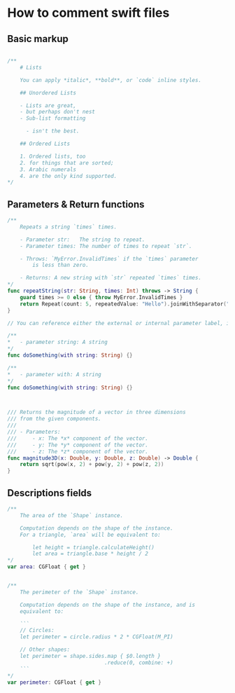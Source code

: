 # How to comment swift files

## Basic markup

```swift

/**
    # Lists

    You can apply *italic*, **bold**, or `code` inline styles.

    ## Unordered Lists

    - Lists are great,
    - but perhaps don't nest
    - Sub-list formatting

      - isn't the best.

    ## Ordered Lists

    1. Ordered lists, too
    2. for things that are sorted;
    3. Arabic numerals
    4. are the only kind supported.
*/

```


## Parameters & Return functions

```swift
/**
    Repeats a string `times` times.

    - Parameter str:   The string to repeat.
    - Parameter times: The number of times to repeat `str`.

    - Throws: `MyError.InvalidTimes` if the `times` parameter 
        is less than zero.

    - Returns: A new string with `str` repeated `times` times.
*/
func repeatString(str: String, times: Int) throws -> String {
    guard times >= 0 else { throw MyError.InvalidTimes }
    return Repeat(count: 5, repeatedValue: "Hello").joinWithSeparator("")
}

// You can reference either the external or internal parameter label, it doesnt matter which:

/**
*   - parameter string: A string
*/
func doSomething(with string: String) {}

/**
*   - parameter with: A string
*/
func doSomething(with string: String) {}



/// Returns the magnitude of a vector in three dimensions
/// from the given components.
///
/// - Parameters:
///     - x: The *x* component of the vector.
///     - y: The *y* component of the vector.
///     - z: The *z* component of the vector.
func magnitude3D(x: Double, y: Double, z: Double) -> Double {
    return sqrt(pow(x, 2) + pow(y, 2) + pow(z, 2))
}
```

## Descriptions fields
```swift
/**
    The area of the `Shape` instance.

    Computation depends on the shape of the instance. 
    For a triangle, `area` will be equivalent to:

        let height = triangle.calculateHeight()
        let area = triangle.base * height / 2
*/
var area: CGFloat { get }


/**
    The perimeter of the `Shape` instance.

    Computation depends on the shape of the instance, and is
    equivalent to: 

    ```
    // Circles:
    let perimeter = circle.radius * 2 * CGFloat(M_PI)

    // Other shapes:
    let perimeter = shape.sides.map { $0.length }
                               .reduce(0, combine: +)
    ```
*/
var perimeter: CGFloat { get }

```
